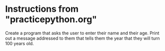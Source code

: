 # Instructions from "practicepython.org"

Create a program that asks the user to enter their name and their age. Print out a message addressed to them that tells them the year that they will turn 100 years old.